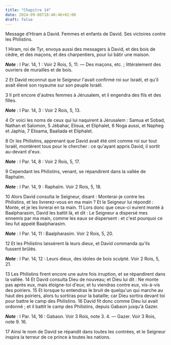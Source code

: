 ```yaml
---
title: "Chapitre 14"
date: 2024-09-06T18:40:46+02:00
draft: false
---
```



Message d’Hiram à David.
Femmes et enfants de David.
Ses victoires contre les Philistins.


1 Hiram, roi de Tyr, envoya aussi des messagers à David, et des bois de cèdre, et des maçons, et des charpentiers, pour lui bâtir une maison.

***Note*** :  I Par. 14, 1 : Voir 2 Rois, 5, 11. ― Des maçons, etc. ; littéralement des ouvriers de murailles et de bois.

2 Et David reconnut que le Seigneur l'avait confirmé roi sur Israël, et qu'il avait élevé son royaume sur son peuple Israël.


3 Il prit encore d'autres femmes à Jérusalem, et il engendra des fils et des filles.

***Note*** :  I Par. 14, 3 : Voir 2 Rois, 5, 13.

4 Or voici les noms de ceux qui lui naquirent à Jérusalem : Samua et Sobad, Nathan et Salomon, 5 Jébahar, Elisua, et Eliphalet, 6 Noga aussi, et Napheg et Japhia, 7 Elisama, Baaliada et Eliphalet.


8 Or les Philistins, apprenant que David avait été oint comme roi sur tout Israël, montèrent tous pour le chercher : ce qu'ayant appris David, il sortit au-devant d'eux.

***Note*** :  I Par. 14, 8 : Voir 2 Rois, 5, 17.

9 Cependant les Philistins, venant, se répandirent dans la vallée de Raphaïm.

***Note*** :  I Par. 14, 9 : Raphaïm. Voir 2 Rois, 5, 18.

10 Alors David consulta le Seigneur, disant : Monterai-je contre les Philistins, et les livrerez-vous en ma main ? Et le Seigneur lui répondit : Monte, et je les livrerai en ta main. 11 Lors donc que ceux-ci eurent monté à Baalpharasim, David les battit là, et dit : Le Seigneur a dispersé mes ennemis par ma main, comme les eaux se dispersent : et c'est pourquoi ce lieu fut appelé Baalpharasim.

***Note*** :  I Par. 14, 11 : Baalpharasim. Voir 2 Rois, 5, 20.

12 Et les Philistins laissèrent là leurs dieux, et David commanda qu'ils fussent brûlés.

***Note*** :  I Par. 14, 12 : Leurs dieux, des idoles de bois sculpté. Voir 2 Rois, 5, 21.


13 Les Philistins firent encore une autre fois irruption, et se répandirent dans la vallée. 14 Et David consulta Dieu de nouveau; et Dieu lui dit : Ne monte pas après eux, mais éloigne-toi d'eux; et tu viendras contre eux, vis-à-vis des poiriers. 15 Et lorsque tu entendras le bruit de quelqu'un qui marche au haut des poiriers, alors tu sortiras pour la bataille; car Dieu sortira devant toi pour battre le camp des Philistins. 16 David fit donc comme Dieu lui avait ordonné ; et il battit le camp des Philistins, depuis Gabaon jusqu'à Gazer.

***Note*** :  I Par. 14, 16 : Gabaon. Voir 3 Rois, note 3. 4. ― Gazer. Voir 3 Rois, note 9. 16.


17 Ainsi le nom de David se répandit dans toutes les contrées, et le Seigneur inspira la terreur de ce prince à toutes les nations.

